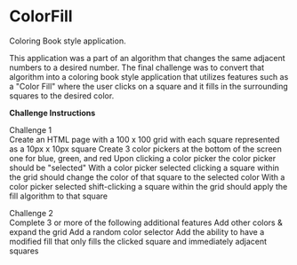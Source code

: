 # ColorFill
Coloring Book style application.

This application was a part of an algorithm that changes the same adjacent numbers to a desired number. The final challenge was to convert that algorithm into a coloring book style application that utilizes features such as a "Color Fill" where the user clicks on a square and it fills in the surrounding squares to the desired color.

**Challenge Instructions** <br>

Challenge 1 <br>
Create an HTML page with a 100 x 100 grid with each square represented as a 10px x 10px square
Create 3 color pickers at the bottom of the screen one for blue, green, and red
Upon clicking a color picker the color picker should be "selected"
With a color picker selected clicking a square within the grid should change the color of that square to the selected color
With a color picker selected shift-clicking a square within the grid should apply the fill algorithm to that square

Challenge 2 <br>
Complete 3 or more of the following additional features
Add other colors & expand the grid
Add a random color selector
Add the ability to have a modified fill that only fills the clicked square and immediately adjacent squares
